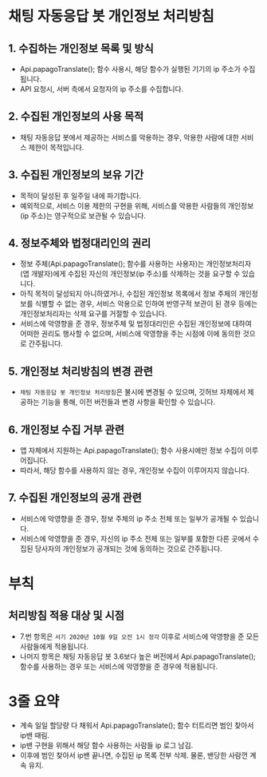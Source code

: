# 채팅 자동응답 봇 개인정보 처리방침

## 1. 수집하는 개인정보 목록 및 방식
* Api.papagoTranslate(); 함수 사용시, 해당 함수가 실행된 기기의 ip 주소가 수집됩니다.
* API 요청시, 서버 측에서 요청자의 ip 주소를 수집합니다.

## 2. 수집된 개인정보의 사용 목적
* 채팅 자동응답 봇에서 제공하는 서비스를 악용하는 경우, 악용한 사람에 대한 서비스 제한이 목적입니다.

## 3. 수집된 개인정보의 보유 기간
* 목적이 달성된 후 일주일 내에 파기합니다.
* 예외적으로, 서비스 이용 제한의 구현을 위해, 서비스를 악용한 사람들의 개인정보(ip 주소)는 영구적으로 보관될 수 있습니다.

## 4. 정보주체와 법정대리인의 권리
* 정보 주체(Api.papagoTranslate(); 함수를 사용하는 사용자)는 개인정보처리자(앱 개발자)에게 수집된 자신의 개인정보(ip 주소)를 삭제하는 것을 요구할 수 있습니다.
* 아직 목적이 달성되지 아니하였거나, 수집된 개인정보 목록에서 정보 주체의 개인정보를 식별할 수 없는 경우, 서비스 악용으로 인하여 반영구적 보관이 된 경우 등에는 개인정보처리자는 삭제 요구를 거절할 수 있습니다.
* 서비스에 악영향을 준 경우, 정보주체 및 법정대리인은 수집된 개인정보에 대하여 어떠한 권리도 행사할 수 없으며, 서비스에 악영향을 주는 시점에 이에 동의한 것으로 간주됩니다.

## 5. 개인정보 처리방침의 변경 관련
* `채팅 자동응답 봇 개인정보 처리방침`은 불시에 변경될 수 있으며, 깃허브 자체에서 제공하는 기능을 통해, 이전 버전들과 변경 사항을 확인할 수 있습니다.

## 6. 개인정보 수집 거부 관련
* 앱 자체에서 지원하는 Api.papagoTranslate(); 함수 사용시에만 정보 수집이 이루어집니다.
* 따라서, 해당 함수를 사용하지 않는 경우, 개인정보 수집이 이루어지지 않습니다.

## 7. 수집된 개인정보의 공개 관련
* 서비스에 악영향을 준 경우, 정보 주체의 ip 주소 전체 또는 일부가 공개될 수 있습니다.
* 서비스에 악영향을 준 경우, 자신의 ip 주소 전체 또는 일부를 포함한 다른 곳에서 수집된 당사자의 개인정보가 공개되는 것에 동의하는 것으로 간주됩니다.

# 부칙

## 처리방침 적용 대상 및 시점
* 7.번 항목은 `서기 2020년 10월 9일 오전 1시 정각` 이후로 서비스에 악영향을 준 모든 사람들에게 적용됩니다.
* 나머지 항목은 채팅 자동응답 봇 3.6보다 높은 버전에서 Api.papagoTranslate(); 함수를 사용하는 경우 또는 서비스에 악영향을 준 경우에 적용됩니다.


# 3줄 요약
* 계속 일일 할당량 다 채워서 Api.papagoTranslate(); 함수 터트리면 범인 찾아서 ip밴 때림.
* ip밴 구현을 위해서 해당 함수 사용하는 사람들 ip 로그 남김.
* 이후에 범인 찾아서 ip밴 끝나면, 수집된 ip 목록 전부 삭제. 물론, 밴당한 사람껀 계속 유지.
